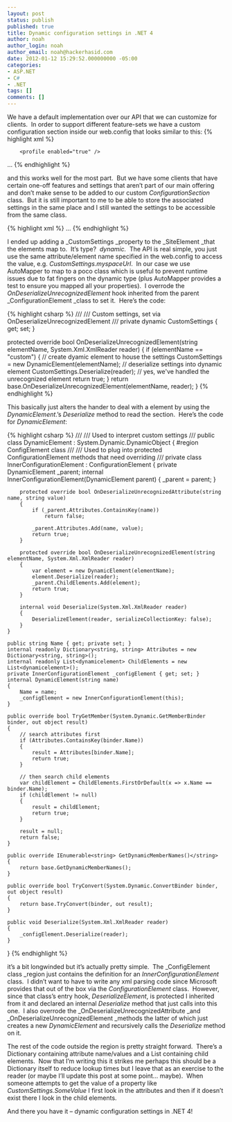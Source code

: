 ```yaml
---
layout: post
status: publish
published: true
title: Dynamic configuration settings in .NET 4
author: noah
author_login: noah
author_email: noah@hackerhasid.com
date: 2012-01-12 15:29:52.000000000 -05:00
categories:
- ASP.NET
- C#
- .NET
tags: []
comments: []
---
```


We have a default implementation over our API that we can customize for clients.  In order to support different feature-sets we have a custom configuration section inside our web.config that looks similar to this:
{% highlight xml %}
<sites />
  <add name="hackerhasid" />
    <hosts />
        <add name="blog.hackerhasid.com" />
        
        <profile enabled="true" />
    
...
{% endhighlight %}



and this works well for the most part.  But we have some clients that have certain one-off features and settings that aren’t part of our main offering and don’t make sense to be added to our custom _ConfigurationSection_ class.  But it is still important to me to be able to store the associated settings in the same place and I still wanted the settings to be accessible from the same class.

{% highlight xml %}
<sites />
    <add name="hackerhasid">
    ...
    </add>
    <custom myspaceurl="whostillusesmyspace?" />
{% endhighlight %}


I ended up adding a _CustomSettings _property to the _SiteElement _that the  elements map to.  It’s type?  _dynamic._  The API is real simple, you just use the same attribute/element name specified in the web.config to access the value, e.g. _CustomSettings.myspaceUrl_.  In our case we use AutoMapper to map to a poco class which is useful to prevent runtime issues due to fat fingers on the dynamic type (plus AutoMapper provides a test to ensure you mapped all your properties).  I overrode the _OnDeserializeUnrecognizedElement_ hook inherited from the parent _ConfigurationElement _class to set it.  Here’s the code:

{% highlight csharp %}
///
/// Custom settings, set via OnDeserializeUnrecognizedElement
/// 
private dynamic CustomSettings { get; set; }

protected override bool OnDeserializeUnrecognizedElement(string elementName, System.Xml.XmlReader reader)
{
    if (elementName == "custom")
    {
        // create dyamic element to house the settings
        CustomSettings = new DynamicElement(elementName);
        // deserialize settings into dynamic element
        CustomSettings.Deserialize(reader);
        // yes, we've handled the unrecognized element
        return true;
    }
    return base.OnDeserializeUnrecognizedElement(elementName, reader);
}
{% endhighlight %} 


This basically just alters the hander to deal with a  element by using the _DynamicElement_.’s _Deserialize_ method to read the section.  Here’s the code for _DynamicElement_:

{% highlight csharp %}
///
/// Used to interpret custom settings
/// 
public class DynamicElement : System.Dynamic.DynamicObject
{
    #region ConfigElement class
    ///
    /// Used to plug into protected ConfigurationElement methods that need overriding
    /// 
    private class InnerConfigurationElement : ConfigurationElement
    {
        private DynamicElement _parent;
        internal InnerConfigurationElement(DynamicElement parent)
        {
            _parent = parent;
        }

        protected override bool OnDeserializeUnrecognizedAttribute(string name, string value)
        {
            if (_parent.Attributes.ContainsKey(name))
                return false;

            _parent.Attributes.Add(name, value);
            return true;
        }

        protected override bool OnDeserializeUnrecognizedElement(string elementName, System.Xml.XmlReader reader)
        {
            var element = new DynamicElement(elementName);
            element.Deserialize(reader);
            _parent.ChildElements.Add(element);
            return true;
        }

        internal void Deserialize(System.Xml.XmlReader reader)
        {
            DeserializeElement(reader, serializeCollectionKey: false);
        }
    }

    public string Name { get; private set; }
    internal readonly Dictionary<string, string> Attributes = new Dictionary<string, string>();
    internal readonly List<dynamicelement> ChildElements = new List<dynamicelement>();
    private InnerConfigurationElement _configElement { get; set; }
    internal DynamicElement(string name)
    {
        Name = name;
        _configElement = new InnerConfigurationElement(this);
    }

    public override bool TryGetMember(System.Dynamic.GetMemberBinder binder, out object result)
    {
        // search attributes first
        if (Attributes.ContainsKey(binder.Name))
        {
            result = Attributes[binder.Name];
            return true;
        }

        // then search child elements
        var childElement = ChildElements.FirstOrDefault(x => x.Name == binder.Name);
        if (childElement != null)
        {
            result = childElement;
            return true;
        }

        result = null;
        return false;
    }

    public override IEnumerable<string> GetDynamicMemberNames()</string>
    {
        return base.GetDynamicMemberNames();
    }

    public override bool TryConvert(System.Dynamic.ConvertBinder binder, out object result)
    {
        return base.TryConvert(binder, out result);
    }

    public void Deserialize(System.Xml.XmlReader reader)
    {
        _configElement.Deserialize(reader);
    }
}
{% endhighlight %}


it’s a bit longwinded but it’s actually pretty simple.  The _ConfigElement class _region just contains the definition for an _InnerConfigurationElement_ class.  I didn’t want to have to write any xml parsing code since Microsoft provides that out of the box via the _ConfigurationElement_ class.  However, since that class’s entry hook, _DeserializeElement_, is protected I inherited from it and declared an internal _Deserialize_ method that just calls into this one.  I also overrode the _OnDeserializeUnrecognizedAttribute _and _OnDeserializeUnrecognizedElement _methods the latter of which just creates a new _DynamicElement_ and recursively calls the _Deserialize_ method on it.


The rest of the code outside the region is pretty straight forward.  There’s a Dictionary containing attribute name/values and a List containing child elements.  Now that I’m writing this it strikes me perhaps this should be a Dictionary itself to reduce lookup times but I leave that as an exercise to the reader (or maybe I’ll update this post at some point… maybe).  When someone attempts to get the value of a property like _CustomSettings.SomeValue_ I first look in the attributes and then if it doesn’t exist there I look in the child elements.


And there you have it – dynamic configuration settings in .NET 4!
